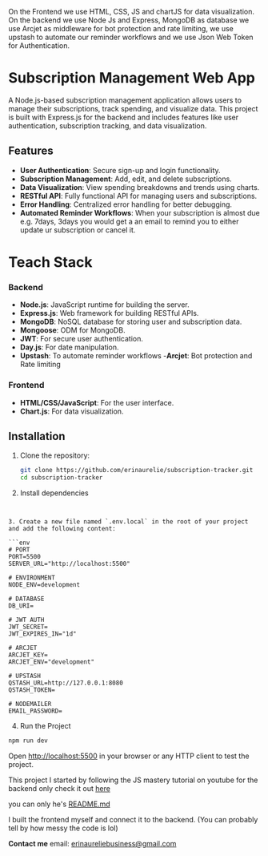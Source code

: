On the Frontend we use HTML, CSS, JS and chartJS for data visualization.
On the backend we use Node Js and Express, MongoDB as database we use Arcjet as middleware for bot protection and rate limiting, we use upstash to automate our reminder workflows and we use Json Web Token for Authentication.

# Subscription Management Web App

A Node.js-based subscription management application allows users to manage their subscriptions, track spending, and visualize data. This project is built with Express.js for the backend and includes features like user authentication, subscription tracking, and data visualization.

## Features
- **User Authentication**: Secure sign-up and login functionality.
- **Subscription Management**: Add, edit, and delete subscriptions.
- **Data Visualization**: View spending breakdowns and trends using charts.
- **RESTful API**: Fully functional API for managing users and subscriptions.
- **Error Handling**: Centralized error handling for better debugging.
- **Automated Reminder Workflows**: When your subscription is almost due e.g. 7days, 3days you would get a an email to remind you to either update ur subscription or cancel it.


# Teach Stack

### Backend
- **Node.js**: JavaScript runtime for building the server.
- **Express.js**: Web framework for building RESTful APIs.
- **MongoDB**: NoSQL database for storing user and subscription data.
- **Mongoose**: ODM for MongoDB.
- **JWT**: For secure user authentication.
- **Day.js**: For date manipulation.
- **Upstash**: To automate reminder workflows
-**Arcjet**: Bot protection and Rate limiting

### Frontend
- **HTML/CSS/JavaScript**: For the user interface.
- **Chart.js**: For data visualization.


## Installation

1. Clone the repository:
   ```bash
   git clone https://github.com/erinaurelie/subscription-tracker.git
   cd subscription-tracker

2. Install dependencies
``` npm install


3. Create a new file named `.env.local` in the root of your project and add the following content:

```env
# PORT
PORT=5500
SERVER_URL="http://localhost:5500"

# ENVIRONMENT
NODE_ENV=development

# DATABASE
DB_URI=

# JWT AUTH
JWT_SECRET=
JWT_EXPIRES_IN="1d"

# ARCJET
ARCJET_KEY=
ARCJET_ENV="development"

# UPSTASH
QSTASH_URL=http://127.0.0.1:8080
QSTASH_TOKEN=

# NODEMAILER
EMAIL_PASSWORD=
```
4. Run the Project

```bash
npm run dev
```

Open [http://localhost:5500](http://localhost:5500) in your browser or any HTTP client to test the project.

This project I started by following the JS mastery tutorial on youtube for the backend only check it out [here](https://www.youtube.com/watch?v=rOpEN1JDaD0&t)

you can only he's [README.md](https://github.com/adrianhajdin/subscription-tracker-api/blob/main/README.md)

I built the frontend myself and connect it to the backend. (You can probably tell by how messy the code is lol)

**Contact me**
email: erinaureliebusiness@gmail.com